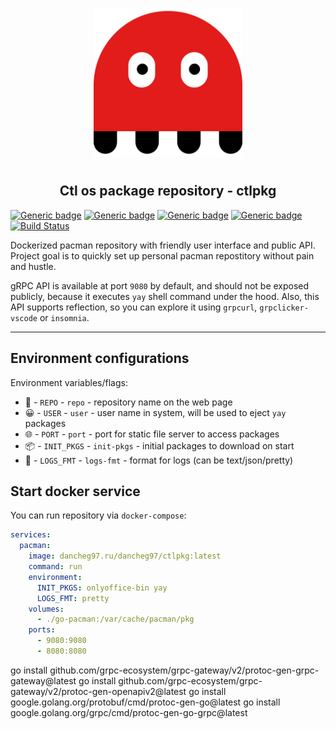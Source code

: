<p align="center">
<img style="align: center; padding-left: 10px; padding-right: 10px; padding-bottom: 10px;" width="238px" height="238px" src="./logo.png" />
</p>

<h2 align="center">Ctl os package repository - ctlpkg</h2>

[![Generic badge](https://img.shields.io/badge/LICENSE-GPLv3-orange.svg)](https://dancheg97.ru/dancheg97/ctlpkg/src/branch/main/LICENSE)
[![Generic badge](https://img.shields.io/badge/GITEA-REPO-red.svg)](https://dancheg97.ru/dancheg97/ctlpkg)
[![Generic badge](https://img.shields.io/badge/GITHUB-REPO-white.svg)](https://github.com/ctlpkg/services)
[![Generic badge](https://img.shields.io/badge/DOCKER-REGISTRY-blue.svg)](https://dancheg97.ru/dancheg97/-/packages/container/go-pacman/latest)
[![Build Status](https://drone.dancheg97.ru/api/badges/ctlpkg/services/status.svg)](https://drone.dancheg97.ru/dancheg97/ctlpkg)

Dockerized pacman repository with friendly user interface and public API. Project goal is to quickly set up personal pacman repostitory without pain and hustle.

gRPC API is available at port `9080` by default, and should not be exposed publicly, because it executes `yay` shell command under the hood. Also, this API supports reflection, so you can explore it using `grpcurl`, `grpclicker-vscode` or `insomnia`.

---

## Environment configurations

Environment variables/flags:

- 📄 - `REPO` - `repo` - repository name on the web page
- 😀 - `USER` - `user` - user name in system, will be used to eject `yay` packages
- 🌐 - `PORT` - `port` - port for static file server to access packages
- 📦 - `INIT_PKGS` - `init-pkgs` - initial packages to download on start
- 📒 - `LOGS_FMT` - `logs-fmt` - format for logs (can be text/json/pretty)

## Start docker service

You can run repository via `docker-compose`:

```yml
services:
  pacman:
    image: dancheg97.ru/dancheg97/ctlpkg:latest
    command: run
    environment:
      INIT_PKGS: onlyoffice-bin yay
      LOGS_FMT: pretty
    volumes:
      - ./go-pacman:/var/cache/pacman/pkg
    ports:
      - 9080:9080
      - 8080:8080
```


go install github.com/grpc-ecosystem/grpc-gateway/v2/protoc-gen-grpc-gateway@latest
go install github.com/grpc-ecosystem/grpc-gateway/v2/protoc-gen-openapiv2@latest
go install google.golang.org/protobuf/cmd/protoc-gen-go@latest
go install google.golang.org/grpc/cmd/protoc-gen-go-grpc@latest